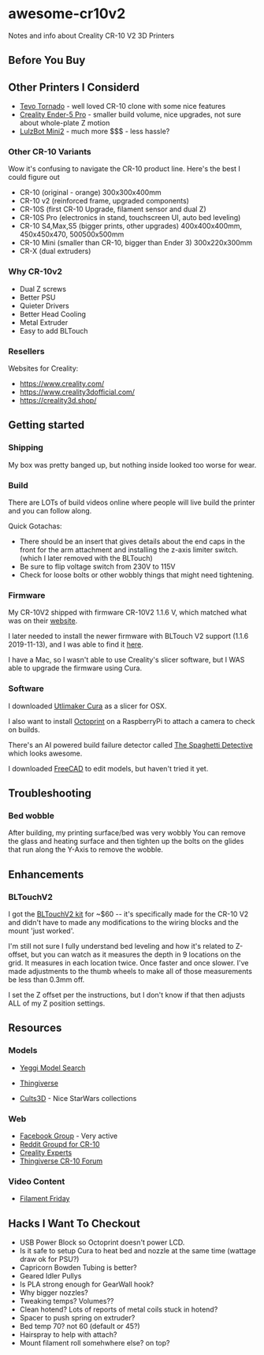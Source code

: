 # awesome-cr10v2
Notes and info about Creality CR-10 V2 3D Printers


## Before You Buy

## Other Printers I Considerd
- [Tevo Tornado](https://tevo3dprinterstore.com/) - well loved CR-10 clone with some nice features
- [Creality Ender-5 Pro](https://www.creality3d.shop/collections/ender-series-3d-printer/products/creality3d-ender-5-pro-3d-printer) - smaller build volume, nice upgrades, not sure about whole-plate Z motion
- [LulzBot Mini2](https://www.lulzbot.com/store/printers/lulzbot-mini-2)  - much more $$$ - less hassle?


### Other CR-10 Variants

Wow it's confusing to navigate the CR-10 product line. Here's the best I could figure out

- CR-10 (original - orange) 300x300x400mm
- CR-10 v2 (reinforced frame, upgraded components)
- CR-10S (first CR-10 Upgrade, filament sensor and dual Z)
- CR-10S Pro (electronics in stand, touchscreen UI, auto bed leveling)
- CR-10 S4,Max,S5 (bigger prints, other upgrades) 400x400x400mm, 450x450x470, 500500x500mm
- CR-10 Mini (smaller than CR-10, bigger than Ender 3) 300x220x300mm
- CR-X (dual extruders)

### Why CR-10v2
- Dual Z screws
- Better PSU
- Quieter Drivers
- Better Head Cooling
- Metal Extruder
- Easy to add BLTouch

### Resellers

Websites for Creality:
 - https://www.creality.com/
 - https://www.creality3dofficial.com/
 - https://creality3d.shop/  


## Getting started

### Shipping

My box was pretty banged up, but nothing inside looked too worse for wear.

### Build
There are LOTs of build videos online where people will live build the printer and you can follow along.

Quick Gotachas:
 - There should be an insert that gives details about the end caps in the front for the arm attachment and installing the z-axis limiter switch. (which I later removed with the BLTouch)
 - Be sure to flip voltage switch from 230V to 115V
 - Check for loose bolts or other wobbly things that might need tightening.

### Firmware

My CR-10V2 shipped with firmware CR-10V2 1.1.6 V, which matched what was on their [website](https://www.creality.com/download/firmware_c0008).

I later needed to install the newer firmware with BLTouch V2 support (1.1.6 2019-11-13), and I was able to find it [here](https://www.creality3dofficial.com/pages/firmware-download).  

I have a Mac, so I wasn't able to use Creality's slicer software, but I WAS able to upgrade the firmware using Cura.


### Software

I downloaded [Utlimaker Cura](https://ultimaker.com/software/ultimaker-cura) as a slicer for OSX.

I also want to install [Octoprint](https://octoprint.org/) on a RaspberryPi to attach a camera to check on builds.  

There's an AI powered build failure detector called [The Spaghetti Detective](https://plugins.octoprint.org/plugins/thespaghettidetective/) which looks awesome.

I downloaded [FreeCAD](https://www.freecadweb.org/) to edit models, but haven't tried it yet.



## Troubleshooting

### Bed wobble
After building, my printing surface/bed was very wobbly   You can remove the glass and heating surface and then tighten up the bolts on the glides that run along the Y-Axis to remove the wobble. 

## Enhancements

### BLTouchV2
I got the [BLTouchV2 kit](https://www.amazon.com/Creality-3D-Printer-Leveling-Sensor/dp/B07Z5P9P1S) for ~$60 -- it's specifically made for the CR-10 V2 and didn't have to made any modifications to the wiring blocks and the mount 'just worked'.

I'm still not sure I fully understand bed leveling and how it's related to Z-offset, but you can watch as it measures the depth in 9 locations on the grid.  It measures in each location twice.  Once faster and once slower.  I've made adjustments to the thumb wheels to make all of those measurements be less than 0.3mm off. 

I set the Z offset per the instructions, but I don't know if that then adjusts ALL of my Z position settings.


## Resources

### Models
- [Yeggi Model Search](https://www.yeggi.com/)

- [Thingiverse](https://www.thingiverse.com/)
- [Cults3D](https://cults3d.com/) - Nice StarWars collections



### Web
- [Facebook Group](https://www.facebook.com/groups/CrealityCR10/) - Very active
- [Reddit Groupd for CR-10](https://www.reddit.com/r/CR10)
- [Creality Experts](https://www.crealityexperts.com/gettingstarted)
- [Thingiverse CR-10 Forum](https://www.thingiverse.com/groups/creality-cr-10)


### Video Content
- [Filament Friday](https://www.youtube.com/user/beginnerelectronics/videos)


## Hacks I Want To Checkout

- USB Power Block so Octoprint doesn't power LCD. 
- Is it safe to setup Cura to heat bed and nozzle at the same time (wattage draw ok for PSU?)
- Capricorn Bowden Tubing is better?
- Geared Idler Pullys
- Is PLA strong enough for GearWall hook?
- Why bigger nozzles?
- Tweaking temps? Volumes??
- Clean hotend? Lots of reports of metal coils stuck in hotend?
- Spacer to push spring on extruder?
- Bed temp 70?  not 60 (default or 45?)
- Hairspray to help with attach?
- Mount filament roll somehwhere else? on top?

